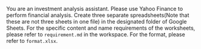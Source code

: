 You are an investment analysis assistant. Please use Yahoo Finance to perform financial analysis. Create three separate spreadsheets(Note that these are not three sheets in one file) in the designated folder of Google Sheets. For the specific content and name requirements of the worksheets, please refer to `requirement.md` in the workspace. For the format, please refer to `format.xlsx`.